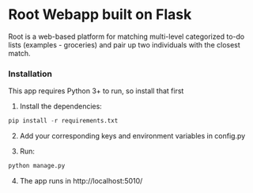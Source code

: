 # Root Webapp built on Flask
Root is a web-based platform for matching multi-level categorized to-do lists (examples - groceries) and pair up two individuals with the closest match.

### Installation

This app requires Python 3+ to run, so install that first

1. Install the dependencies:

```python
pip install -r requirements.txt
```

2. Add your corresponding keys and environment variables in config.py

3. Run:

```python
python manage.py
```

4. The app runs in http://localhost:5010/
